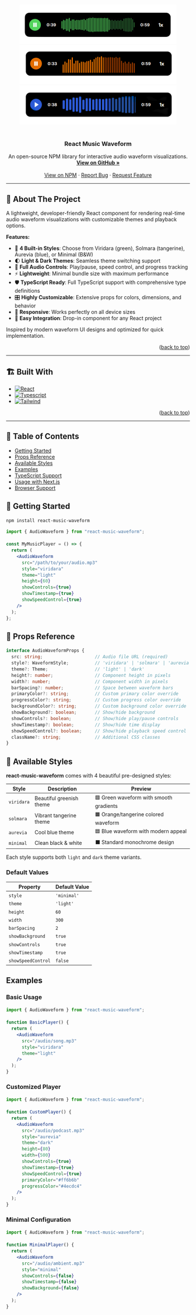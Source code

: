 <!-- Improved compatibility of back to top link -->
<a id="readme-top"></a>

<div align="center">

<!-- Logos stacked vertically -->
<img src="images/viridara.png" alt="Viridara Logo" />
<br />
<img src="images/solmara.png" alt="Solmara Logo" />
<br />
<img src="images/aurevia.png" alt="Aurevia Logo" />

</div>

<br />

<div align="center">
  <h3 align="center">React Music Waveform</h3>

  <p align="center">
    An open-source NPM library for interactive audio waveform visualizations.
    <br />
    <a href="https://github.com/Swalih-18/react-music-waveform"><strong>View on GitHub »</strong></a>
    <br />
    <br />
    <a href="https://www.npmjs.com/package/react-waveform-visualizer">View on NPM</a>
    &middot;
    <a href="https://github.com/Swalih-18/react-music-waveform/issues">Report Bug</a>
    &middot;
    <a href="https://github.com/Swalih-18/react-music-waveform/issues">Request Feature</a>
  </p>
</div>


---

## 📌 About The Project

A lightweight, developer-friendly React component for rendering real-time audio waveform visualizations with customizable themes and playback options.

**Features:**

- 🎨 **4 Built-in Styles**: Choose from Viridara (green), Solmara (tangerine), Aurevia (blue), or Minimal (B&W)
- 🌓 **Light & Dark Themes**: Seamless theme switching support
- 🎵 **Full Audio Controls**: Play/pause, speed control, and progress tracking
- ⚡ **Lightweight**: Minimal bundle size with maximum performance
- 🛡 **TypeScript Ready**: Full TypeScript support with comprehensive type definitions
- 🎛 **Highly Customizable**: Extensive props for colors, dimensions, and behavior
- 📱 **Responsive**: Works perfectly on all device sizes
- 🚀 **Easy Integration**: Drop-in component for any React project

Inspired by modern waveform UI designs and optimized for quick implementation.

<p align="right">(<a href="#readme-top">back to top</a>)</p>

---

## 🏗️ Built With

* [![React][React.js]][React-url]
* [![Typescript][Typescript]][Ts-url]
* [![Tailwind][Tailwind]][Tailwind-url]

<p align="right">(<a href="#readme-top">back to top</a>)</p>

---


## 📃 Table of Contents

- [Getting Started](#getting-starte)
- [Props Reference](#props-reference)
- [Available Styles](#available-styles)
- [Examples](#examples)
- [TypeScript Support](#typescript-support)
- [Usage with Next.js](#usage-with-nextjs)
- [Browser Support](#browser-support)

## 🧰 Getting Started

```bash
npm install react-music-waveform
```

```jsx
import { AudioWaveform } from "react-music-waveform";

const MyMusicPlayer = () => {
  return (
    <AudioWaveform
      src="/path/to/your/audio.mp3"
      style="viridara"
      theme="light"
      height={60}
      showControls={true}
      showTimestamp={true}
      showSpeedControl={true}
    />
  );
};
```

## 🛞 Props Reference

```typescript
interface AudioWaveformProps {
  src: string;                    // Audio file URL (required)
  style?: WaveformStyle;          // 'viridara' | 'solmara' | 'aurevia' | 'minimal'
  theme?: Theme;                  // 'light' | 'dark'
  height?: number;                // Component height in pixels
  width?: number;                 // Component width in pixels
  barSpacing?: number;            // Space between waveform bars
  primaryColor?: string;          // Custom primary color override
  progressColor?: string;         // Custom progress color override
  backgroundColor?: string;       // Custom background color override
  showBackground?: boolean;       // Show/hide background
  showControls?: boolean;         // Show/hide play/pause controls
  showTimestamp?: boolean;        // Show/hide time display
  showSpeedControl?: boolean;     // Show/hide playback speed control
  className?: string;             // Additional CSS classes
}
```

## 🎨 Available Styles

**react-music-waveform** comes with 4 beautiful pre-designed styles:

| Style | Description | Preview |
|-------|-------------|---------|
| `viridara` | Beautiful greenish theme | 🟩 Green waveform with smooth gradients |
| `solmara` | Vibrant tangerine theme | 🟧 Orange/tangerine colored waveform |
| `aurevia` | Cool blue theme | 🟦 Blue waveform with modern appeal |
| `minimal` | Clean black & white | ⬛ Standard monochrome design |

Each style supports both `light` and `dark` theme variants.



### Default Values

| Property | Default Value |
|----------|---------------|
| `style` | `'minimal'` |
| `theme` | `'light'` |
| `height` | `60` |
| `width` | `300` |
| `barSpacing` | `2` |
| `showBackground` | `true` |
| `showControls` | `true` |
| `showTimestamp` | `true` |
| `showSpeedControl` | `false` |

## Examples

### Basic Usage

```jsx
import { AudioWaveform } from "react-music-waveform";

function BasicPlayer() {
  return (
    <AudioWaveform
      src="/audio/song.mp3"
      style="viridara"
      theme="light"
    />
  );
}
```

### Customized Player

```jsx
import { AudioWaveform } from "react-music-waveform";

function CustomPlayer() {
  return (
    <AudioWaveform
      src="/audio/podcast.mp3"
      style="aurevia"
      theme="dark"
      height={80}
      width={500}
      showControls={true}
      showTimestamp={true}
      showSpeedControl={true}
      primaryColor="#ff6b6b"
      progressColor="#4ecdc4"
    />
  );
}
```

### Minimal Configuration

```jsx
import { AudioWaveform } from "react-music-waveform";

function MinimalPlayer() {
  return (
    <AudioWaveform
      src="/audio/ambient.mp3"
      style="minimal"
      showControls={false}
      showTimestamp={false}
      showBackground={false}
    />
  );
}
```



<!-- MARKDOWN LINKS & IMAGES -->
<!-- https://www.markdownguide.org/basic-syntax/#reference-style-links -->

[license-shield]: https://img.shields.io/github/license/othneildrew/Best-README-Template.svg?style=for-the-badge
[license-url]: https://github.com/othneildrew/Best-README-Template/blob/master/LICENSE.txt
[product-screenshot]: images/screenshot.png
[Typescript]: https://img.shields.io/badge/TypeScript-007ACC?style=for-the-badge&logo=typescript&logoColor=white
[Ts-url]: https://www.typescriptlang.org/
[React.js]:  https://img.shields.io/badge/React-20232A?style=for-the-badge&logo=react&logoColor=61DAFB
[React-url]: https://reactjs.org/
[Tailwind]: https://img.shields.io/badge/Tailwind_CSS-38B2AC?style=for-the-badge&logo=tailwind-css&logoColor=white
[Tailwind-url]: https://tailwindcss.com/